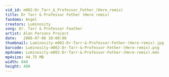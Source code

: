 ```yaml
---
vid_id: m002-Dr_Tarr_&_Professor_Fether_(Here_remix)
title: Dr Tarr & Professor Fether (Here remix)
fandoms: Angel
creators: Luminosity
song: Dr. Tarr & Professor Feather
artist: Alan Parsons Project
date:   2006-07-06 10:00:00
thumbnail: Luminosity-m002-Dr-Tarr-&-Professor-Fether-(Here-remix).jpg
barcode: Luminosity-m002-Dr-Tarr-&-Professor-Fether-(Here-remix).png
mp4name: Luminosity-m002-Dr-Tarr-&-Professor-Fether-(Here-remix).m4v
mp4size: 44.75 MB
width: 848
height: 480
---
```



  